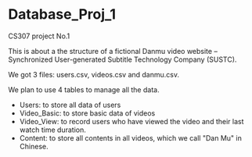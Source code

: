 # Database_Proj_1
CS307 project No.1

This is about a the structure of a fictional Danmu video website – Synchronized User-generated Subtitle Technology Company (SUSTC).



We got 3 files: users.csv, videos.csv and danmu.csv.



We plan to use 4 tables to manage all the data.
- Users: to store all data of users
- Video_Basic: to store basic data of videos
- Video_View: to record users who have viewed the video and their last watch time duration.
- Content: to store all contents in all videos, which we call "Dan Mu" in Chinese.
